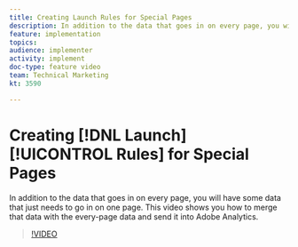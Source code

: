```yaml
---
title: Creating Launch Rules for Special Pages
description: In addition to the data that goes in on every page, you will have some data that just needs to go in on one page. This video shows you how to merge that data with the every-page data and send it into Adobe Analytics.
feature: implementation
topics: 
audience: implementer
activity: implement
doc-type: feature video
team: Technical Marketing
kt: 3590

---
```


# Creating [!DNL Launch] [!UICONTROL Rules] for Special Pages

In addition to the data that goes in on every page, you will have some data that just needs to go in on one page. This video shows you how to merge that data with the every-page data and send it into Adobe Analytics.

>[!VIDEO](https://video.tv.adobe.com/v/28770/?quality=12)
